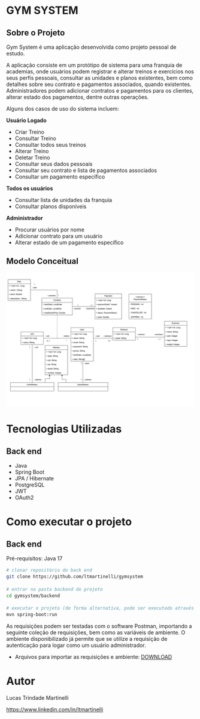 # GYM SYSTEM

## Sobre o Projeto
Gym System é uma aplicação desenvolvida como projeto pessoal de estudo.

A aplicação consiste em um protótipo de sistema para uma franquia de academias, onde usuários podem registrar e alterar treinos e exercícios nos seus perfis pessoais, consultar as unidades e planos existentes, bem como detalhes sobre seu contrato e pagamentos associados, quando existentes.
Administradores podem adicionar contratos e pagamentos para os clientes, alterar estado dos pagamentos, dentre outras operações.

Alguns dos casos de uso do sistema incluem:

**Usuário Logado**
- Criar Treino
- Consultar Treino
- Consultar todos seus treinos
- Alterar Treino
- Deletar Treino
- Consultar seus dados pessoais
- Consultar seu contrato e lista de pagamentos associados
- Consultar um pagamento específico

**Todos os usuários**
- Consultar lista de unidades da franquia
- Consultar planos disponíveis

**Administrador**
- Procurar usuários por nome
- Adicionar contrato para um usuário
- Alterar estado de um pagamento específico

## Modelo Conceitual
![Modelo Conceitual](https://raw.githubusercontent.com/ltmartinelli/gymsystem-images/main/GymSystemDomain.jpg)

# Tecnologias Utilizadas
## Back end
- Java
- Spring Boot
- JPA / Hibernate
- PostgreSQL
- JWT
- OAuth2

# Como executar o projeto

## Back end
Pré-requisitos: Java 17

```bash
# clonar repositório do back end
git clone https://github.com/ltmartinelli/gymsystem

# entrar na pasta backend do projeto
cd gymsystem/backend

# executar o projeto (de forma alternativa, pode ser executado através de uma IDE como IntelliJ ou STS)
mvn spring-boot:run
```

As requisições podem ser testadas com o software Postman, importando a seguinte coleção de requisições, bem como as variáveis de ambiente. O ambiente disponibilizado já permite que se utilize a requisição de autenticação para logar como um usuário administrador. 
- Arquivos para importar as requisições e ambiente: [DOWNLOAD](https://drive.google.com/drive/folders/1F9iqUWd9Ur4ZauAgsMx7FdFghpbGIUt7?usp=drive_link)

# Autor

Lucas Trindade Martinelli

https://www.linkedin.com/in/ltmartinelli
